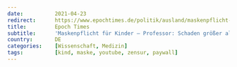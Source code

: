 ```yaml
---
date:          2021-04-23
redirect:      https://www.epochtimes.de/politik/ausland/maskenpflicht-fuer-kinder-professor-schaden-groesser-als-a3498673.html
title:         Epoch Times
subtitle:      'Maskenpflicht für Kinder – Professor: Schaden größer als Nutzen'
country:       DE
categories:    [Wissenschaft, Medizin]
tags:          [kind, maske, youtube, zensur, paywall]
---
```

